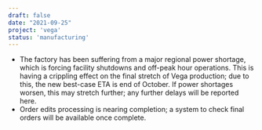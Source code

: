 ```yaml
---
draft: false
date: "2021-09-25"
project: 'vega'
status: 'manufacturing'
---
```


- The factory has been suffering from a major regional power shortage, which is forcing facility shutdowns and off-peak hour operations. This is having a crippling effect on the final stretch of Vega production; due to this, the new best-case ETA is end of October. If power shortages worsen, this may stretch further; any further delays will be reported here.  
- Order edits processing is nearing completion; a system to check final orders will be available once complete.